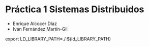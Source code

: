 # Práctica 1 Sistemas Distribuidos

- Enrique Alcocer Díaz
- Iván Fernández Martín-Gil
  


export LD_LIBRARY_PATH=./:$(ld_LIBRARY_PATH)

